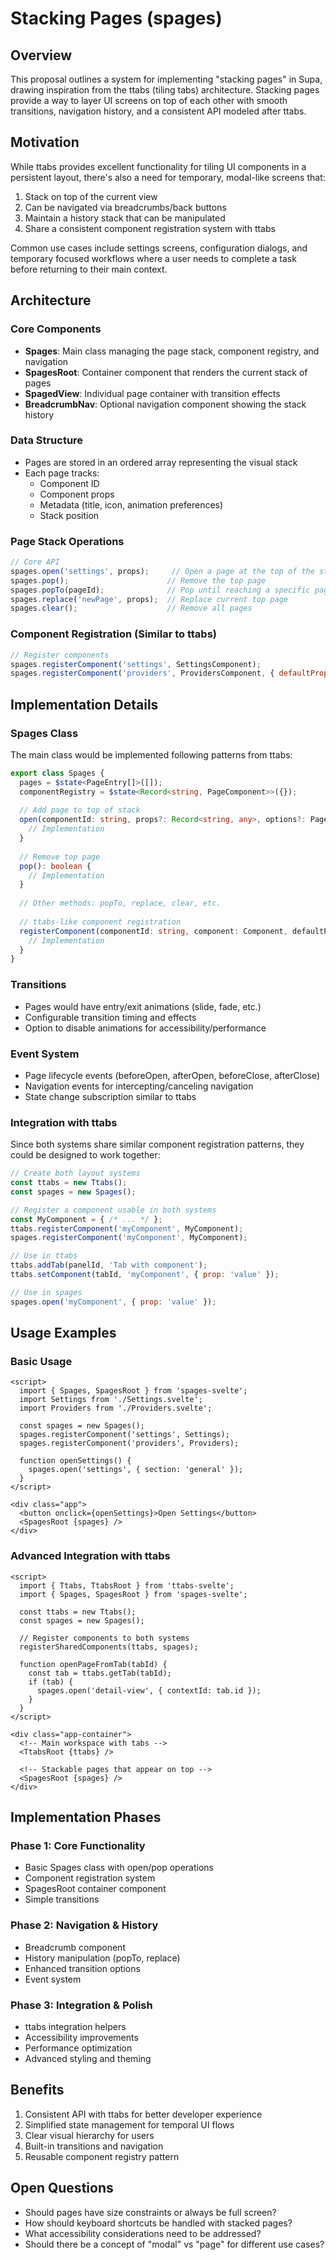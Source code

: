 # Stacking Pages (spages)

## Overview
This proposal outlines a system for implementing "stacking pages" in Supa, drawing inspiration from the ttabs (tiling tabs) architecture. Stacking pages provide a way to layer UI screens on top of each other with smooth transitions, navigation history, and a consistent API modeled after ttabs.

## Motivation
While ttabs provides excellent functionality for tiling UI components in a persistent layout, there's also a need for temporary, modal-like screens that:

1. Stack on top of the current view
2. Can be navigated via breadcrumbs/back buttons
3. Maintain a history stack that can be manipulated
4. Share a consistent component registration system with ttabs

Common use cases include settings screens, configuration dialogs, and temporary focused workflows where a user needs to complete a task before returning to their main context.

## Architecture

### Core Components
- **Spages**: Main class managing the page stack, component registry, and navigation
- **SpagesRoot**: Container component that renders the current stack of pages
- **SpagedView**: Individual page container with transition effects
- **BreadcrumbNav**: Optional navigation component showing the stack history

### Data Structure
- Pages are stored in an ordered array representing the visual stack
- Each page tracks:
  - Component ID
  - Component props
  - Metadata (title, icon, animation preferences)
  - Stack position

### Page Stack Operations

```js
// Core API
spages.open('settings', props);     // Open a page at the top of the stack
spages.pop();                      // Remove the top page
spages.popTo(pageId);              // Pop until reaching a specific page
spages.replace('newPage', props);  // Replace current top page
spages.clear();                    // Remove all pages
```

### Component Registration (Similar to ttabs)

```js
// Register components
spages.registerComponent('settings', SettingsComponent);
spages.registerComponent('providers', ProvidersComponent, { defaultProp: 'value' });
```

## Implementation Details

### Spages Class
The main class would be implemented following patterns from ttabs:

```typescript
export class Spages {
  pages = $state<PageEntry[]>([]);
  componentRegistry = $state<Record<string, PageComponent>>({});
  
  // Add page to top of stack
  open(componentId: string, props?: Record<string, any>, options?: PageOptions): string {
    // Implementation
  }
  
  // Remove top page
  pop(): boolean {
    // Implementation
  }
  
  // Other methods: popTo, replace, clear, etc.
  
  // ttabs-like component registration
  registerComponent(componentId: string, component: Component, defaultProps?: Record<string, any>): void {
    // Implementation
  }
}
```

### Transitions
- Pages would have entry/exit animations (slide, fade, etc.)
- Configurable transition timing and effects
- Option to disable animations for accessibility/performance

### Event System
- Page lifecycle events (beforeOpen, afterOpen, beforeClose, afterClose)
- Navigation events for intercepting/canceling navigation
- State change subscription similar to ttabs

### Integration with ttabs
Since both systems share similar component registration patterns, they could be designed to work together:

```js
// Create both layout systems
const ttabs = new Ttabs();
const spages = new Spages();

// Register a component usable in both systems
const MyComponent = { /* ... */ };
ttabs.registerComponent('myComponent', MyComponent);
spages.registerComponent('myComponent', MyComponent);

// Use in ttabs
ttabs.addTab(panelId, 'Tab with component');
ttabs.setComponent(tabId, 'myComponent', { prop: 'value' });

// Use in spages
spages.open('myComponent', { prop: 'value' });
```

## Usage Examples

### Basic Usage
```svelte
<script>
  import { Spages, SpagesRoot } from 'spages-svelte';
  import Settings from './Settings.svelte';
  import Providers from './Providers.svelte';
  
  const spages = new Spages();
  spages.registerComponent('settings', Settings);
  spages.registerComponent('providers', Providers);
  
  function openSettings() {
    spages.open('settings', { section: 'general' });
  }
</script>

<div class="app">
  <button onclick={openSettings}>Open Settings</button>
  <SpagesRoot {spages} />
</div>
```

### Advanced Integration with ttabs
```svelte
<script>
  import { Ttabs, TtabsRoot } from 'ttabs-svelte';
  import { Spages, SpagesRoot } from 'spages-svelte';
  
  const ttabs = new Ttabs();
  const spages = new Spages();
  
  // Register components to both systems
  registerSharedComponents(ttabs, spages);
  
  function openPageFromTab(tabId) {
    const tab = ttabs.getTab(tabId);
    if (tab) {
      spages.open('detail-view', { contextId: tab.id });
    }
  }
</script>

<div class="app-container">
  <!-- Main workspace with tabs -->
  <TtabsRoot {ttabs} />
  
  <!-- Stackable pages that appear on top -->
  <SpagesRoot {spages} />
</div>
```

## Implementation Phases

### Phase 1: Core Functionality
- Basic Spages class with open/pop operations
- Component registration system
- SpagesRoot container component
- Simple transitions

### Phase 2: Navigation & History
- Breadcrumb component
- History manipulation (popTo, replace)
- Enhanced transition options
- Event system

### Phase 3: Integration & Polish
- ttabs integration helpers
- Accessibility improvements
- Performance optimization
- Advanced styling and theming

## Benefits
1. Consistent API with ttabs for better developer experience
2. Simplified state management for temporal UI flows
3. Clear visual hierarchy for users
4. Built-in transitions and navigation
5. Reusable component registry pattern

## Open Questions
- Should pages have size constraints or always be full screen?
- How should keyboard shortcuts be handled with stacked pages?
- What accessibility considerations need to be addressed?
- Should there be a concept of "modal" vs "page" for different use cases? 